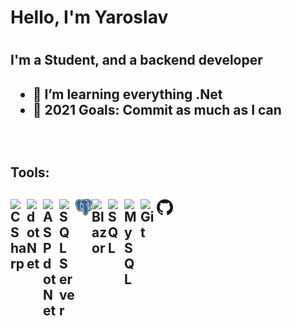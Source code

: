 <h1>Hello, I'm Yaroslav<h1/>

<h2> I'm a Student, and a backend developer<h2/>

- 🌱 I’m learning everything .Net
- 🥅 2021 Goals: Commit as much as I can
<br/>
<h2>Tools:<h2/>
<img align="left" alt="CSharp" width="26px" src="https://user-images.githubusercontent.com/64675654/103455456-0f762980-4cf6-11eb-827a-84756f57c296.png" />
<img align="left" alt="dotNet" width="26px" src="https://user-images.githubusercontent.com/64675654/103455651-7c3df380-4cf7-11eb-8b60-6664758a5433.png" />
<img align="left" alt="ASPdotNet" width="26px" src="https://user-images.githubusercontent.com/64675654/103455747-2ddd2480-4cf8-11eb-9495-32733c2fb389.png" />
<img align="left" alt="SQL Server" width="26px" src="https://user-images.githubusercontent.com/64675654/103455551-c5417800-4cf6-11eb-984c-3a47dac47234.png" />
<img align="left" alt="PostGre" width="26px" src="https://raw.githubusercontent.com/github/explore/80688e429a7d4ef2fca1e82350fe8e3517d3494d/topics/postgresql/postgresql.png" />
<img align="left" alt="Blazor" width="26px" src="https://user-images.githubusercontent.com/64675654/103455615-4c8eeb80-4cf7-11eb-9a1c-eab62a969c1f.png" />
<img align="left" alt="SQL" width="26px" src="https://user-images.githubusercontent.com/64675654/103455501-611eb400-4cf6-11eb-81de-9453cddadf7d.png" />
<img align="left" alt="MySQL" width="26px" src="https://user-images.githubusercontent.com/64675654/103455582-0df93100-4cf7-11eb-8e9d-e81bbe56a091.png" />
<img align="left" alt="Git" width="26px" src="https://user-images.githubusercontent.com/64675654/103455525-84e1fa00-4cf6-11eb-9af5-8aae29cca044.png" />
<img align="left" alt="GitHub" width="26px" src="https://raw.githubusercontent.com/github/explore/78df643247d429f6cc873026c0622819ad797942/topics/github/github.png" />
<br />
